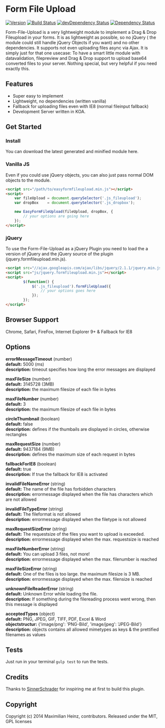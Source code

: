 # Form File Upload

[![Version](http://img.shields.io/badge/version-0.0.1-green.svg)]()
[![Build Status](https://travis-ci.org/meandmax/Form-File-Upload.svg?branch=master)](https://travis-ci.org/meandmax/Form-File-Upload)
[![devDependency Status](https://david-dm.org/meandmax/Form-File-Upload/dev-status.svg)](https://david-dm.org/meandmax/Form-File-Upload#info=devDependencies)
[![Dependency Status](https://david-dm.org/meandmax/Form-File-Upload.svg)](https://david-dm.org/meandmax/Form-File-Upload.svg)

Form-File-Upload is a very lightweight module to implement a Drag & Drop Fileupload in your forms. It is as lightweight as possible, so no jQuery ( the module could still handle jQuery Objects if you want) and no other dependencies. It supports not even uploading files async via Ajax. It is simply just for that one usecase: To have a smart little module with datavalidation, filepreview and Drag & Drop support to upload base64 converted files to your server. Nothing special, but very helpful if you need exactly this.

## Features

* Super easy to implement
* Lightweight, no dependencies (written vanilla)
* Fallback for uploading files even with IE8 (normal fileinput fallback)
* Development Server written in KOA.

## Get Started

### Install

You can download the latest generated and minified module here.

### Vanilla JS

Even if you could use jQuery objects, you can also just pass normal DOM objects to the module.

```html
<script src="/path/to/easyformfileupload.min.js"></script>  
<script>
    var fileUpload = document.querySelector('.js_fileupload');
    var dropBox    = document.querySelector('.js_dropbox');

    new EasyFormFileUpload(fileUpload, dropBox, {
        // your options are going here
    });
</script>
```

### jQuery

To use the Form-File-Upload as a jQuery Plugin you need to load the a version of jQuery and the jQuery source of the plugin (jquery.formfileupload.min.js).

```html
<script src="//ajax.googleapis.com/ajax/libs/jquery/2.1.1/jquery.min.js"></script>
<script src="js/jquery.formfileupload.min.js"></script>
<script>
        $(function() {
            $('.js_fileupload').formFileUpload({
                // your options goes here
            });
        });
</script>
```

## Browser Support

Chrome, Safari, FireFox, Internet Explorer 9+ & Fallback for IE8

## Options

**errorMessageTimeout** (number)  
**default:** 5000 (ms)  
**description:** timeout specifies how long the error messages are displayed  

**maxFileSize** (number)  
**default:** 3145728 (3MB)  
**description:** the maximum filesize of each file in bytes  

**maxFileNumber** (number)  
**default:** 3  
**description:** the maximum filesize of each file in bytes  

**circleThumbnail** (boolean)  
**default:** false  
**description:** defines if the thumbails are displayed in circles, otherwise rectangles  

**maxRequestSize** (number)  
**default:** 9437184 (9MB)  
**description:** defines the maximum size of each request in bytes  

**fallbackForIE8** (boolean)  
**default:** true  
**description:** If true the fallback for IE8 is activated  

**invalidFileNameError** (string)  
**default:** The name of the file has forbidden characters  
**description:** errormessage displayed when the file has characters which are not allowed  

**invalidFileTypeError** (string)  
**default:** The fileformat is not allowed  
**description:** errormessage displayed when the filetype is not allowed  

**maxRequestSizeError** (string)  
**default:** The requestsize of the files you want to upload is exceeded.  
**description:** errormessage displayed when the max. requestsize is reached  

**maxFileNumberError** (string)  
**default:** You can upload 3 files, not more!  
**description:** errormessage displayed when the max. filenumber is reached  

**maxFileSizeError** (string)  
**default:** One of the files is too large. the maximum filesize is 3 MB.  
**description:** errormessage displayed when the max. filensize is reached  

**unknownFileReaderError** (string)  
**default:** Unknown Error while loading the file.  
**description:** If something during the filereading process went wrong, then this message is displayed  

**acceptedTypes** (object)  
**default:** PNG, JPEG, GIF, TIFF, PDF, Excel & Word  
**objectstructur:** {'image/png': 'PNG-Bild', 'image/jpeg': 'JPEG-Bild'}  
**description:** objects contains all allowed mimetypes as keys & the prettified filenames as values  

## Tests

Just run in your terminal  ``gulp test`` to run the tests.

## Credits

Thanks to [SinnerSchrader](http://sinnerschrader.com/ "SinnerSchrader") for inspiring me at first to build this plugin.

## Copyright

Copyright (c) 2014 Maximilian Heinz, contributors. Released under the MIT, GPL licenses
